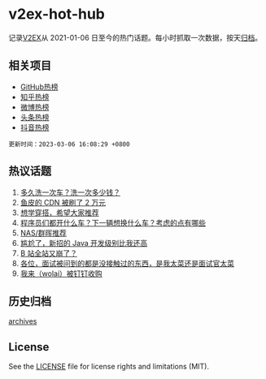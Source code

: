 # v2ex-hot-hub

 记录[V2EX](https://www.v2ex.com/)从 2021-01-06 日至今的热门话题。每小时抓取一次数据，按天[归档](archives)。
 
 ## 相关项目

- [GitHub热榜](https://github.com/it985/github-hot-hub)
- [知乎热榜](https://github.com/it985/zhihu-hot-hub)
- [微博热榜](https://github.com/it985/weibo-hot-hub)
- [头条热榜](https://github.com/it985/toutiao-hot-hub)
- [抖音热榜](https://github.com/it985/douyin-hot-hub)


 `更新时间：2023-03-06 16:08:29 +0800`

## 热议话题

1. [多久洗一次车？洗一次多少钱？](https://www.v2ex.com/t/921467)
1. [鱼皮的 CDN 被刷了 2 万元](https://www.v2ex.com/t/921318)
1. [想学穿搭，希望大家推荐](https://www.v2ex.com/t/921432)
1. [程序员们都开什么车？下一辆想换什么车？考虑的点有哪些](https://www.v2ex.com/t/921449)
1. [NAS/群晖推荐](https://www.v2ex.com/t/921502)
1. [尴尬了，新招的 Java 开发级别比我还高](https://www.v2ex.com/t/921478)
1. [B 站全站又崩了？](https://www.v2ex.com/t/921359)
1. [各位，面试被问到的都是没接触过的东西，是我太菜还是面试官太菜](https://www.v2ex.com/t/921448)
1. [我来（wolai）被钉钉收购](https://www.v2ex.com/t/921489)

## 历史归档

[archives](archives)

## License

See the [LICENSE](LICENSE) file for license rights and limitations (MIT).
